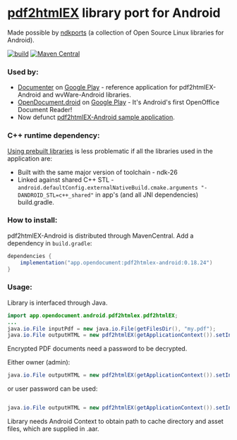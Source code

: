 # [pdf2htmlEX](https://github.com/pdf2htmlEX/pdf2htmlEX) library port for Android

Made possible by [ndkports](https://github.com/ViliusSutkus89/ndkports) (a collection of Open Source Linux libraries for Android).

[![build](https://github.com/ViliusSutkus89/pdf2htmlEX-Android/actions/workflows/build.yml/badge.svg)](https://github.com/ViliusSutkus89/pdf2htmlEX-Android/actions/workflows/build.yml)
[![Maven Central](https://img.shields.io/maven-central/v/com.viliussutkus89/pdf2htmlex-android.svg?label=Maven%20Central)](https://search.maven.org/search?q=g:com.viliussutkus89%20AND%20a:pdf2htmlex-android)

### Used by:
- [Documenter](https://github.com/ViliusSutkus89/Documenter) on [Google Play](https://play.google.com/store/apps/details?id=com.viliussutkus89.documenter) - reference application for pdf2htmlEX-Android and wvWare-Android libraries.
- [OpenDocument.droid](https://github.com/opendocument-app/OpenDocument.droid) on [Google Play](https://play.google.com/store/apps/details?id=at.tomtasche.reader) - It's Android's first OpenOffice Document Reader!
- Now defunct [pdf2htmlEX-Android sample application](https://github.com/ViliusSutkus89/pdf2htmlEX-Android/tree/v0.18.18/application).

### C++ runtime dependency:
[Using prebuilt libraries](https://developer.android.com/ndk/guides/common-problems#using_mismatched_prebuilt_libraries) is less problematic if all the libraries used in the application are:
* Built with the same major version of toolchain - ndk-26
* Linked against shared C++ STL - `android.defaultConfig.externalNativeBuild.cmake.arguments "-DANDROID_STL=c++_shared"` in app's (and all JNI dependencies) build.gradle.

### How to install:
pdf2htmlEX-Android is distributed through MavenCentral. Add a dependency in `build.gradle`:
```groovy
dependencies {
    implementation("app.opendocument:pdf2htmlex-android:0.18.24")
}
```

### Usage:
Library is interfaced through Java.
```Java
import app.opendocument.android.pdf2htmlex.pdf2htmlEX;
...
java.io.File inputPdf = new java.io.File(getFilesDir(), "my.pdf");
java.io.File outputHTML = new pdf2htmlEX(getApplicationContext()).setInputPDF(inputPdf).convert();
```

Encrypted PDF documents need a password to be decrypted.

Either owner (admin):
```Java
java.io.File outputHTML = new pdf2htmlEX(getApplicationContext()).setInputPDF(inputPdf).setOwnerPassword("owner-password").convert();
```
or user password can be used:
```Java

java.io.File outputHTML = new pdf2htmlEX(getApplicationContext()).setInputPDF(inputPdf).setUserPassword("user-password").convert();
```

Library needs Android Context to obtain path to cache directory and asset files, which are supplied in .aar.
